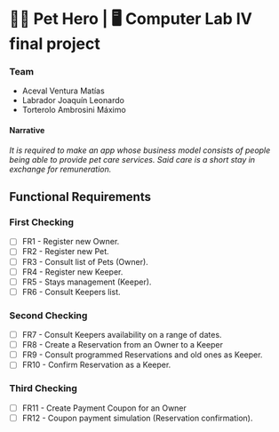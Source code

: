 # 🐱‍🏍 Pet Hero | 🖥 Computer Lab IV final project
### Team
- Aceval Ventura Matías
- Labrador Joaquín Leonardo
- Torterolo Ambrosini Máximo

#### Narrative
*It is required to make an app whose business model consists of people being able to provide pet care services. Said care is a short stay in exchange for remuneration.*

## Functional Requirements

### First Checking
- [ ] FR1 - Register new Owner.
- [ ] FR2 - Register new Pet.
- [ ] FR3 - Consult list of Pets (Owner).
- [ ] FR4 - Register new Keeper.
- [ ] FR5 - Stays management (Keeper).
- [ ] FR6 - Consult Keepers list.

### Second Checking
- [ ] FR7 - Consult Keepers availability on a range of dates.
- [ ] FR8 - Create a Reservation from an Owner to a Keeper
- [ ] FR9 - Consult programmed Reservations and old ones as Keeper.
- [ ] FR10 - Confirm Reservation as a Keeper.

### Third Checking
- [ ] FR11 - Create Payment Coupon for an Owner
- [ ] FR12 - Coupon payment simulation (Reservation confirmation).
